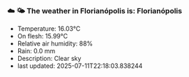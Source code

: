 ### ☁️ 🌤️  The weather in Florianópolis is: Florianópolis

- Temperature: 16.03°C
- On flesh: 15.99°C
- Relative air humidity: 88%
- Rain: 0.0 mm
- Description: Clear sky
- last updated: 2025-07-11T22:18:03.838244
